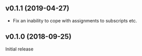 v0.1.1 (2019-04-27)
-------------------
- Fix an inability to cope with assignments to subscripts etc.

v0.1.0 (2018-09-25)
-------------------
Initial release
